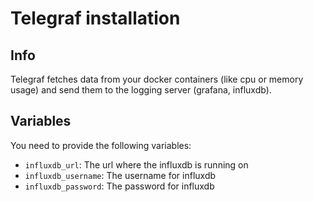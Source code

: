 # Telegraf installation

## Info

Telegraf fetches data from your docker containers (like cpu or memory usage) and send them to the logging server (grafana, influxdb).

## Variables

You need to provide the following variables:

  - `influxdb_url`: The url where the influxdb is running on
  - `influxdb_username`: The username for influxdb
  - `influxdb_password`: The password for influxdb
